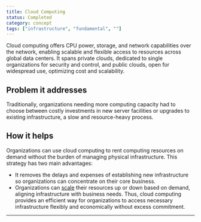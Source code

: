 ```yaml
---
title: Cloud Computing
status: Completed
category: concept
tags: ["infrastructure", "fundamental", ""]
---
```


Cloud computing offers CPU power, storage, and network capabilities over the network, 
enabling scalable and flexible access to resources across global data centers. 
It spans private clouds, dedicated to single organizations for security and control, 
and public clouds, open for widespread use, optimizing cost and scalability.

## Problem it addresses

Traditionally, organizations needing more computing capacity had to choose between costly investments in new server facilities or upgrades to existing infrastructure, a slow and resource-heavy process.

## How it helps

Organizations can use cloud computing to rent computing resources on demand without the burden of managing physical infrastructure. 
This strategy has two main advantages:
- It removes the delays and expenses of establishing new infrastructure so organizations can concentrate on their core business.
- Organizations can [scale](https://github.com/ronitblenz/glossary/blob/cloud_computing/content/en/scalability.md) their resources up or down based on demand, aligning infrastructure with business needs.
Thus, cloud computing provides an efficient way for organizations to access necessary infrastructure flexibly and economically without excess commitment.

---
